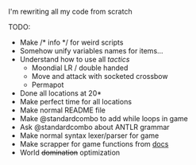 I'm rewriting all my code from scratch

TODO:
- Make /* info */ for weird scripts
- Somehow unify variables names for items...
- Understand how to use all *tactics*
  - Moondial LR / double handed
  - Move and attack with socketed crossbow
  - Permapot
- Done all locations at 20*
- Make perfect time for all locations
- Make normal README file
- Make @standardcombo to add while loops in game
- Ask @standardcombo about ANTLR grammar
- Make normal syntax lexer/parser for game
- Make scrapper for game functions from [docs](https://stonestoryrpg.com/stonescript/beta.html)
- World ~~domination~~ optimization
